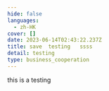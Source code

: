 ```yaml
---
hide: false
languages:
  - zh-HK
cover: []
date: 2023-06-14T02:43:22.237Z
title: save  testing   ssss
detail: testing
type: business_cooperation
---
```

t﻿his is a testing